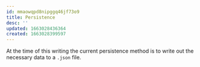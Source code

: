 ```yaml
---
id: mmaowqpd8nipggq46jf73o9
title: Persistence
desc: ''
updated: 1663028436364
created: 1663028399597
---
```

At the time of this writing the current persistence method is to write out the necessary data to a `.json` file.  